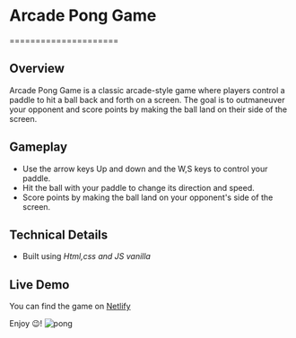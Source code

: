 # Arcade Pong Game

=====================

## **Overview**

Arcade Pong Game is a classic arcade-style game where players control a paddle to hit a ball back and forth on a screen. The goal is to outmaneuver your opponent and score points by making the ball land on their side of the screen.

## **Gameplay**

- Use the arrow keys Up and down and the W,S keys to control your paddle.
- Hit the ball with your paddle to change its direction and speed.
- Score points by making the ball land on your opponent's side of the screen.

## **Technical Details**

- Built using _Html,css and JS vanilla_

## Live Demo

You can find the game on [Netlify](https://bushra-pong-game.netlify.app/)

Enjoy 😉!
![pong](https://media.tenor.com/LqNPvLVdzHoAAAAM/cat-ping.gif)

